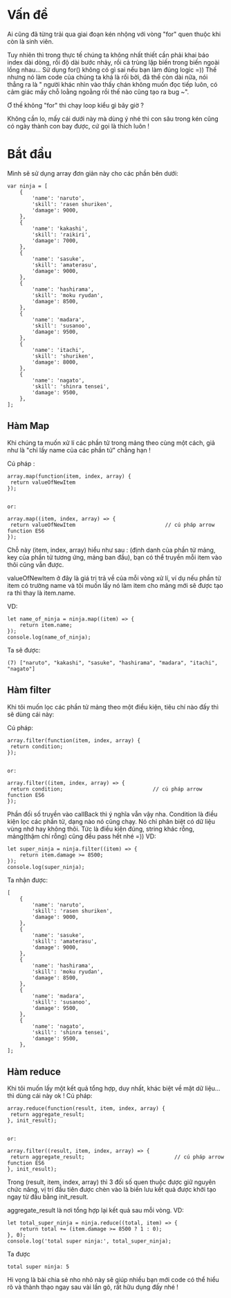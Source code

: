 # Vấn đề
Ai cũng đã từng trải qua giai đoạn kén nhộng với vòng "for" quen thuộc khi còn là sinh viên.

Tuy nhiên thì trong thực tế chúng ta không nhất thiết cần phải khai báo index dài dòng, rồi độ dài bước nhảy, rồi cả trùng lặp biến trong biến ngoài lồng nhau... Sử dụng for() không có gì sai nếu bạn làm đúng logic =)) Thế nhưng nó làm code của chúng ta khá là rối bời, đã thế còn dài nữa, nói thẳng ra là " người khác nhìn vào thấy chán không muốn đọc tiếp luôn, có cảm giác mấy chỗ loằng ngoằng rồi thế nào cũng tạo ra bug ~".

Ơ thế không "for" thì chạy loop kiểu gì bây giờ ? 

Không cần lo, mấy cái dưới này mà dùng ý nhé thì con sâu trong kén cũng có ngày thành con bay được, cứ gọi là thích luôn !

# Bắt đầu
Mình sẽ sử dụng array đơn giản này cho các phần bên dưới:
```
var ninja = [
    {
        'name': 'naruto',
        'skill': 'rasen shuriken',
        'damage': 9000,
    },
    {
        'name': 'kakashi',
        'skill': 'raikiri',
        'damage': 7000,
    },
    {
        'name': 'sasuke',
        'skill': 'amaterasu',
        'damage': 9000,
    },
    {
        'name': 'hashirama',
        'skill': 'moku ryudan',
        'damage': 8500,
    },
    {
        'name': 'madara',
        'skill': 'susanoo',
        'damage': 9500,
    },
    {
        'name': 'itachi',
        'skill': 'shuriken',
        'damage': 8000,
    },
    {
        'name': 'nagato',
        'skill': 'shinra tensei',
        'damage': 9500,
    },  
];
```
## Hàm Map
Khi chúng ta muốn xử lí các phần tử trong mảng theo cùng một cách, giả như là "chỉ lấy name của các phần tử" chẳng hạn !

Cú pháp :
```
array.map(function(item, index, array) {
 return valueOfNewItem
});


or:

array.map((item, index, array) => {
 return valueOfNewItem                             // cú pháp arrow function ES6
});
```

Chỗ này (item, index, array) hiểu như sau : (định danh của phần tử mảng, key của phần tử tương ứng, mảng ban đầu), bạn có thể truyền mỗi item vào thôi cũng vẫn được.

valueOfNewItem ở đây là giá trị trả về của mỗi vòng xử lí, ví dụ nếu phần tử item có trường name và tôi muốn lấy nó làm item cho mảng mới sẽ được tạo ra thì thay là item.name.

VD: 
```
let name_of_ninja = ninja.map((item) => {
    return item.name;
});
console.log(name_of_ninja);
```
Ta sẽ được: 
```
(7) ["naruto", "kakashi", "sasuke", "hashirama", "madara", "itachi", "nagato"]
```
## Hàm filter
Khi tôi muốn lọc các phần tử mảng theo một điều kiện, tiêu chí nào đấy thì sẽ dùng cái này:

Cú pháp:
```
array.filter(function(item, index, array) {
 return condition;
});


or:

array.filter((item, index, array) => {
 return condition;                             // cú pháp arrow function ES6
});
```

Phần đối số truyền vào callBack thì ý nghĩa vẫn vậy nha.
Condition là điều kiện lọc các phần tử, dạng nào nó cũng chạy. Nó chỉ phân biệt có dữ liệu vùng nhớ hay không thôi. Tức là điều kiện đúng, string khác rỗng, mảng(thậm chí rỗng) cũng đều pass hết nhé =))
VD: 
```
let super_ninja = ninja.filter((item) => {
    return item.damage >= 8500;
});
console.log(super_ninja);
```
Ta nhận được:
```
[
    {
        'name': 'naruto',
        'skill': 'rasen shuriken',
        'damage': 9000,
    },
    {
        'name': 'sasuke',
        'skill': 'amaterasu',
        'damage': 9000,
    },
    {
        'name': 'hashirama',
        'skill': 'moku ryudan',
        'damage': 8500,
    },
    {
        'name': 'madara',
        'skill': 'susanoo',
        'damage': 9500,
    },
    {
        'name': 'nagato',
        'skill': 'shinra tensei',
        'damage': 9500,
    },  
];
```
## Hàm reduce
Khi tôi muốn lấy một kết quả tổng hợp, duy nhất, khác biệt về mặt dữ liệu... thì dùng cái này ok !
Cú pháp:
```
array.reduce(function(result, item, index, array) {
 return aggregate_result;
}, init_result);


or:

array.filter((result, item, index, array) => {
 return aggregate_result;                             // cú pháp arrow function ES6
}, init_result);
```
Trong (result, item, index, array) thì 3 đối số quen thuộc được giữ nguyên chức năng, vị trí đầu tiên được chèn vào là biến lưu kết quả được khởi tạo ngay từ đầu bằng init_result.

aggregate_result là nơi tổng hợp lại kết quả sau mỗi vòng.
VD:
```
let total_super_ninja = ninja.reduce((total, item) => {
    return total += (item.damage >= 8500 ? 1 : 0);
}, 0);
console.log('total super ninja:', total_super_ninja);
```
Ta được 
```
total super ninja: 5
```

Hi vọng là bài chia sẻ nho nhỏ này sẽ giúp nhiều bạn mới code có thể hiểu rõ và thành thạo ngay sau vài lần gõ, rất hữu dụng đấy nhé !